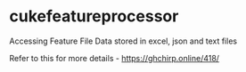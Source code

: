 # cukefeatureprocessor
Accessing Feature File Data stored in excel, json and text files

Refer to this for more details - https://ghchirp.online/418/
